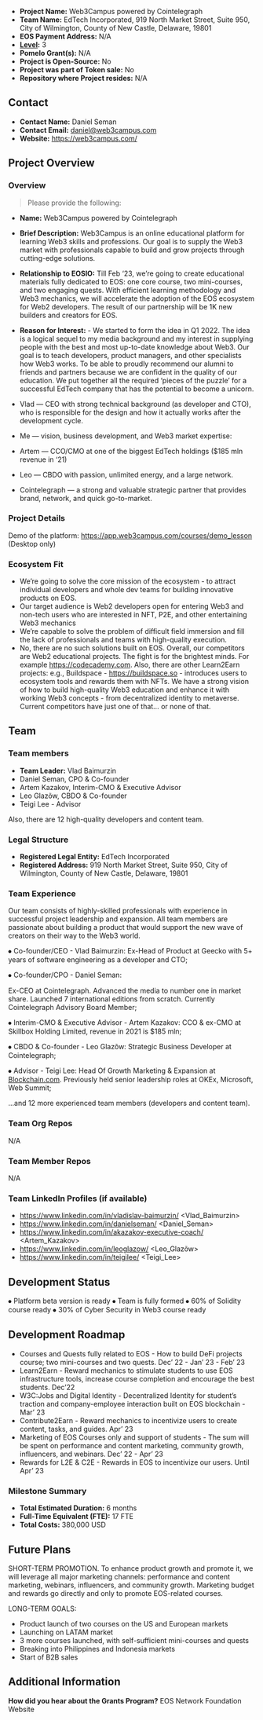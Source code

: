 - **Project Name:** Web3Campus powered by Cointelegraph
- **Team Name:** EdTech Incorporated, 919 North Market Street, Suite 950, City of Wilmington, County of New Castle, Delaware, 19801
- **EOS Payment Address:** N/A
- **[Level](https://github.com/eosnetworkfoundation/grant-framework#grant-levels):** 3
- **Pomelo Grant(s):** N/A
- **Project is Open-Source:** No
- **Project was part of Token sale:** No
- **Repository where Project resides:** N/A

## Contact

- **Contact Name:** Daniel Seman
- **Contact Email:** daniel@web3campus.com
- **Website:** https://web3campus.com/


## Project Overview

### Overview

> Please provide the following:

- **Name:** Web3Campus powered by Cointelegraph 
- **Brief Description:** Web3Campus is an online educational platform for learning Web3 skills and professions. Our goal is to supply the Web3 market with professionals capable to build and grow projects through cutting-edge solutions.
- **Relationship to EOSIO:** Till Feb ‘23, we’re going to create educational materials fully dedicated to EOS: one core course, two mini-courses, and two engaging quests. With efficient learning methodology and Web3 mechanics, we will accelerate the adoption of the EOS ecosystem for Web2 developers. The result of our partnership will be 1K new builders and creators for EOS.  
- **Reason for Interest:** - We started to form the idea in Q1 2022. The idea is a logical sequel to my media background and my interest in supplying people with the best and most up-to-date knowledge about Web3. Our goal is to teach developers, product managers, and other specialists how Web3 works. To be able to proudly recommend our alumni to friends and partners because we are confident in the quality of our education. We put together all the required ‘pieces of the puzzle’ for a successful EdTech company that has the potential to become a unicorn.

- Vlad — CEO with strong technical background (as developer and CTO), who is responsible for the design and how it actually works after the development cycle.
- Me — vision, business development, and Web3 market expertise:
- Artem — CCO/CMO at one of the biggest EdTech holdings ($185 mln revenue in ‘21)
- Leo — CBDO  with passion, unlimited energy, and a large network.
- Cointelegraph — a strong and valuable strategic partner that provides brand, network, and quick go-to-market.

### Project Details

Demo of the platform: https://app.web3campus.com/courses/demo_lesson (Desktop only)

### Ecosystem Fit

- We’re going to solve the core mission of the ecosystem - to attract individual developers and whole dev teams for building innovative products on EOS.
- Our target audience is Web2 developers open for entering Web3 and non-tech users who are interested in NFT, P2E, and other entertaining Web3 mechanics
- We’re capable to solve the problem of difficult field immersion and fill the lack of professionals and teams with high-quality execution.
- No, there are no such solutions built on EOS. Overall, our competitors are Web2 educational projects. The fight is for the brightest minds. For example https://codecademy.com. Also, there are other Learn2Earn projects: e.g., Buildspace - https://buildspace.so - introduces users to ecosystem tools and rewards them with NFTs. 
We have a strong vision of how to build high-quality Web3 education and enhance it with working Web3 concepts - from decentralized identity to metaverse. Current competitors have just one of that… or none of that.

## Team

### Team members

- **Team Leader:** Vlad Baimurzin
- Daniel Seman, CPO & Co-founder
- Artem Kazakov, Interim-CMO & Executive Advisor
- Leo Glazõw, CBDO & Co-founder
- Teigi Lee - Advisor

Also, there are 12 high-quality developers and content team.
### Legal Structure
- **Registered Legal Entity:** EdTech Incorporated
- **Registered Address:** 919 North Market Street, Suite 950, City of Wilmington, County of New Castle, Delaware, 19801

### Team Experience

Our team consists of highly-skilled professionals with experience in successful project leadership and expansion. All team members are passionate about building a product that would support the new wave of creators on their way to the Web3 world. 

⦁ Co-founder/CEO - Vlad Baimurzin:
Ex-Head of Product at Geecko with 5+ years of software engineering as a developer and CTO;

⦁ Co-founder/CPO - Daniel Seman:

Ex-CEO at Cointelegraph. Advanced the media to number one in market share. Launched 7 international editions from scratch. Currently Cointelegraph Advisory Board Member;

⦁ Interim-CMO & Executive Advisor - Artem Kazakov:
CCO & ex-CMO at Skillbox Holding Limited, revenue in 2021 is $185 mln;

⦁ CBDO & Co-founder - Leo Glazõw:
Strategic Business Developer at Cointelegraph;

⦁ Advisor - Teigi Lee:
Head Of Growth Marketing & Expansion at [Blockchain.com](http://blockchain.com/). Previously held senior leadership roles at OKEx, Microsoft, Web Summit;

…and 12 more experienced team members (developers and content team).

### Team Org Repos

N/A

### Team Member Repos
N/A

### Team LinkedIn Profiles (if available)

- https://www.linkedin.com/in/vladislav-baimurzin/ <Vlad_Baimurzin>
- https://www.linkedin.com/in/danielseman/ <Daniel_Seman>
- https://www.linkedin.com/in/akazakov-executive-coach/ <Artem_Kazakov>
- https://www.linkedin.com/in/leoglazow/ <Leo_Glazõw>
- https://www.linkedin.com/in/teigilee/ <Teigi_Lee>

## Development Status

⦁ Platform beta version is ready
⦁ Team is fully formed
⦁ 60% of Solidity course ready
⦁ 30% of Cyber Security in Web3 course ready

## Development Roadmap

- Courses and Quests fully related to EOS - How to build DeFi projects course; two mini-courses and two quests. Dec’ 22 - Jan’ 23 - Feb’ 23
- Learn2Earn -  Reward mechanics to stimulate students to use EOS infrastructure tools, increase course completion and encourage the best students. Dec’22
- W3C:Jobs and Digital Identity - Decentralized Identity for student’s traction and company-employee interaction built on EOS blockchain - Mar’ 23
- Contribute2Earn - Reward mechanics to incentivize users to create content, tasks, and guides. Apr’ 23
- Marketing of EOS Courses only and support of students - The sum will be spent on performance and content marketing, community growth, influencers, and webinars. Dec’ 22 - Apr’ 23
- Rewards for L2E & C2E - Rewards in EOS to incentivize our users. Until Apr’ 23

### Milestone Summary

- **Total Estimated Duration:** 6 months
- **Full-Time Equivalent (FTE):** 17 FTE
- **Total Costs:** 380,000 USD

## Future Plans

SHORT-TERM PROMOTION. 
To enhance product growth and promote it, we will leverage all major marketing channels: performance and content marketing, webinars, influencers, and community growth. Marketing budget and rewards go directly and only to promote EOS-related courses. 

LONG-TERM GOALS:
- Product launch of two courses on the US and European markets
- Launching on LATAM market
- 3 more courses launched, with self-sufficient mini-courses and quests
- Breaking into Philippines and Indonesia markets
- Start of B2B sales

## Additional Information

**How did you hear about the Grants Program?** 
EOS Network Foundation Website


